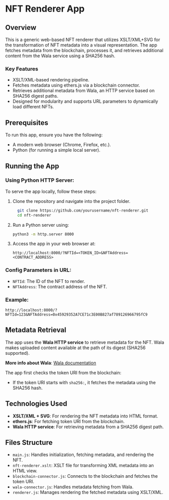 
# NFT Renderer App

## Overview
This is a generic web-based NFT renderer that utilizes XSLT/XML+SVG for the transformation of NFT metadata into a visual representation. The app fetches metadata from the blockchain, processes it, and retrieves additional content from the Wala service using a SHA256 hash.

### Key Features
- XSLT/XML-based rendering pipeline.
- Fetches metadata using ethers.js via a blockchain connector.
- Retrieves additional metadata from Wala, an HTTP service based on SHA256 digest paths.
- Designed for modularity and supports URL parameters to dynamically load different NFTs.

## Prerequisites
To run this app, ensure you have the following:
- A modern web browser (Chrome, Firefox, etc.).
- Python (for running a simple local server).

## Running the App

### Using Python HTTP Server:
To serve the app locally, follow these steps:

1. Clone the repository and navigate into the project folder.

    ```bash
      git clone https://github.com/yourusername/nft-renderer.git
      cd nft-renderer

    ```
2. Run a Python server using:

    ```bash
    python3 -m http.server 8000
    ```

3. Access the app in your web browser at:

    ```
    http://localhost:8000/?NFTId=<TOKEN_ID>&NFTAddress=<CONTRACT_ADDRESS>
    ```

### Config Parameters in URL:
- `NFTId`: The ID of the NFT to render.
- `NFTAddress`: The contract address of the NFT.

### Example:
```url
http://localhost:8000/?NFTId=123&NFTAddress=0x45929352A7CE71c3E00B827af789126966795fC9
```

## Metadata Retrieval
The app uses the **Wala HTTP service** to retrieve metadata for the NFT. Wala makes uploaded content available at the path of its digest (SHA256 supported).

**More info about Wala**: [Wala documentation](https://defalsify.org/git/wala-rust/index.html)

The app first checks the token URI from the blockchain:
- If the token URI starts with `sha256:`, it fetches the metadata using the SHA256 hash.


## Technologies Used
- **XSLT/XML + SVG**: For rendering the NFT metadata into HTML format.
- **ethers.js**: For fetching token URI from the blockchain.
- **Wala HTTP service**: For retrieving metadata from a SHA256 digest path.



## Files Structure
- `main.js`: Handles initialization, fetching metadata, and rendering the NFT.
- `nft-renderer.xslt`: XSLT file for transforming XML metadata into an HTML view.
- `blockchain-connector.js`: Connects to the blockchain and fetches the token URI.
- `wala-connector.js`: Handles metadata fetching from Wala.
- `renderer.js`: Manages rendering the fetched metadata using XSLT/XML.

